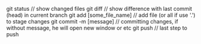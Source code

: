 git status // show changed files
git diff // show difference with  last commit (head) in current branch
git add [some_file_name] // add file (or all if use '.') to stage changes
git commit -m [message] // committing changes, if without message, he will open new window or etc
git push // last step to push

